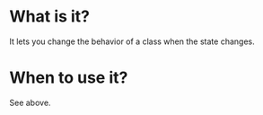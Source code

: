 # What is it?
It lets you change the behavior of a class when the state changes.

# When to use it?
See above.